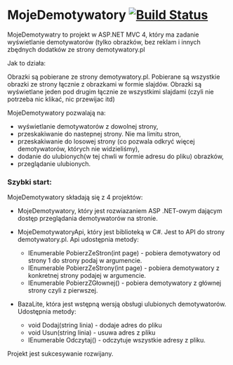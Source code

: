 MojeDemotywatory [![Build Status](https://travis-ci.org/przemekwa/MojeDemotywatory.svg?branch=master)](https://travis-ci.org/przemekwa/MojeDemotywatory)
================

MojeDemotywatry to projekt w ASP.NET MVC 4, który ma zadanie wyświetlanie demotywatorów (tylko obrazków, bez reklam i innych zbędnych dodatków ze strony demotywatory.pl 

Jak to działa: 

Obrazki są pobierane ze strony demotywatory.pl. Pobierane są wszystkie obrazki ze strony łącznie z obrazkami w formie slajdów. Obrazki są wyświetlane jeden pod drugim łącznie ze wszystkimi slajdami (czyli nie potrzeba nic klikać, nic przewijac itd)

MojeDemotywatory pozwalają na:

  -  wyświetlanie demotywatorów z dowolnej strony, 
  -  przeskakiwanie do nastepnej strony. Nie ma limitu stron, 
  -  przeskakiwanie do losowej strony (co pozwala odkryć więcej demotywatorów, których nie widzieliśmy),
  -  dodanie do ulubionych(w tej chwli w formie adresu  do pliku) obrazków,
  -  przeglądanie ulubionych.

### Szybki start:

MojeDemotywatory składają się z 4 projektów:

  * MojeDemotywatory, który jest rozwiazaniem ASP .NET-owym dającym dostęp przeglądania demotywatorów na stronie.
  
  * MojeDemotywatoryApi, który jest biblioteką w C#. Jest to API do strony demotywatory.pl. Api udostępnia metody:
    - IEnumerable<Demotywator> PobierzZeStron(int page) - pobiera demotywatory od strony 1 do strony podaj w argumencie.
    - IEnumerable<Demotywator> PobierzZeStrony(int page) - pobiera demotywatory z konkretnej strony podajej w argumencie.
    - IEnumerable<Demotywator> PobierzZGłownej() - pobiera demotywatory z głównej strony czyli z pierwszej.
    
  * BazaLite, która jest wstępną wersją obsługi ulubionych demotywatorów. Udostępnia metody:
    -  void Dodaj(string linia) - dodaje adres do pliku
    -  void Usun(string linia) - usuwa adres z pliku
    -  IEnumerable<string> Odczytaj() - odczytuje wszystkie adresy z pliku.

Projekt jest sukcesywanie rozwijany.

  

      
